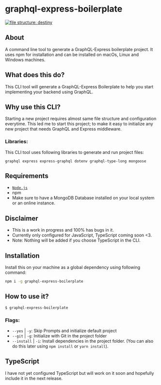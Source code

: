 # graphql-express-boilerplate

[![file structure: destiny](https://img.shields.io/badge/CLI-graphql--express--boilerplate-blue)](https://github.com/yashgkar/graphql-express-boilerplate)

## About
A command line tool to generate a GraphQL-Express boilerplate project. 
It uses npm for installation and can be installed on macOs, Linux and Windows machines.

## What does this do?
This CLI tool will generate a GraphQL-Express Boilerplate to help you start implementing your backend using GraphQL.

## Why use this CLI?
Starting a new project requires almost same file structure and configuration everytime. This led me to start this project; to make it easy to initialize any new project that needs GraphQL and Express middleware. 

### Libraries: 
This CLI tool uses following libraries to generate and run project files:

`graphql
express
express-graphql
dotenv
graphql-type-long
mongoose` 

## Requirements
- [`Node.js`](https://nodejs.org/en/)
- npm
- Make sure to have a MongoDB Database installed on your local system or an online instance.


## Disclaimer
- This is a work in progress and 100% has bugs in it.
- Currently only configured for JavaScript, TypeScript coming soon <3.
- Note: Nothing will be added if you choose TypeScript in the CLI. 

## Installation
Install this on your machine as a global dependency using following command:
```bash
npm i -g graphql-express-boilerplate
```

## How to use it?

```bash
$ graphql-express-boilerplate
```
### Flags:
- `--yes` | `-y`: Skip Prompts and initialize default project
- `--git` | `-g`: Initialize with Git in the project folder
- `--install` | `-i`: Install dependencies in the project folder. (You can also do this later using `npm install` or `yarn install`).

## TypeScript
I have not yet configured TypeScript but will work on it soon and hopefully include it in the next release.
